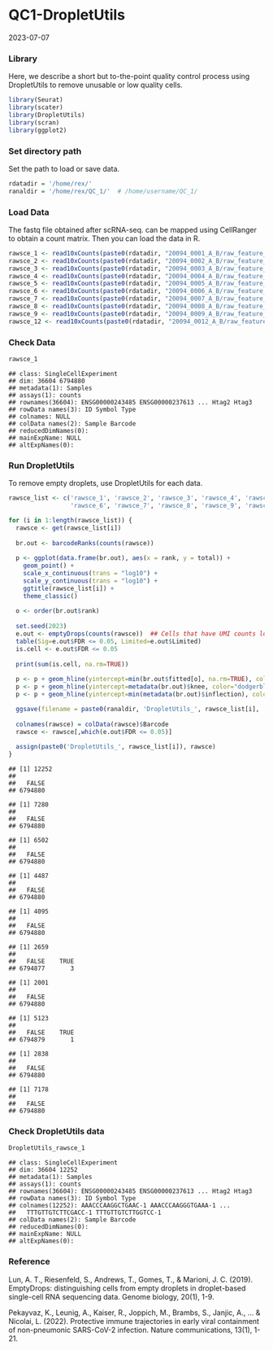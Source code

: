 QC1-DropletUtils
================
2023-07-07

### **Library**

Here, we describe a short but to-the-point quality control process using
DropletUtils to remove unusable or low quality cells.

``` r
library(Seurat)
library(scater)
library(DropletUtils)
library(scran)
library(ggplot2)
```

### **Set directory path**

Set the path to load or save data.

``` r
rdatadir = '/home/rex/'
ranaldir = '/home/rex/QC_1/'  # /home/username/QC_1/
```

### **Load Data**

The fastq file obtained after scRNA-seq. can be mapped using CellRanger
to obtain a count matrix. Then you can load the data in R.

``` r
rawsce_1 <- read10xCounts(paste0(rdatadir, "20094_0001_A_B/raw_feature_bc_matrix"), type = "sparse", compressed = TRUE)
rawsce_2 <- read10xCounts(paste0(rdatadir, "20094_0002_A_B/raw_feature_bc_matrix"), type = "sparse", compressed = TRUE)
rawsce_3 <- read10xCounts(paste0(rdatadir, "20094_0003_A_B/raw_feature_bc_matrix"), type = "sparse", compressed = TRUE)
rawsce_4 <- read10xCounts(paste0(rdatadir, "20094_0004_A_B/raw_feature_bc_matrix"), type = "sparse", compressed = TRUE)
rawsce_5 <- read10xCounts(paste0(rdatadir, "20094_0005_A_B/raw_feature_bc_matrix"), type = "sparse", compressed = TRUE)
rawsce_6 <- read10xCounts(paste0(rdatadir, "20094_0006_A_B/raw_feature_bc_matrix"), type = "sparse", compressed = TRUE)
rawsce_7 <- read10xCounts(paste0(rdatadir, "20094_0007_A_B/raw_feature_bc_matrix"), type = "sparse", compressed = TRUE)
rawsce_8 <- read10xCounts(paste0(rdatadir, "20094_0008_A_B/raw_feature_bc_matrix"), type = "sparse", compressed = TRUE)
rawsce_9 <- read10xCounts(paste0(rdatadir, "20094_0009_A_B/raw_feature_bc_matrix"), type = "sparse", compressed = TRUE)
rawsce_12 <- read10xCounts(paste0(rdatadir, "20094_0012_A_B/raw_feature_bc_matrix"), type = "sparse", compressed = TRUE)
```

### **Check Data**

``` r
rawsce_1
```

    ## class: SingleCellExperiment 
    ## dim: 36604 6794880 
    ## metadata(1): Samples
    ## assays(1): counts
    ## rownames(36604): ENSG00000243485 ENSG00000237613 ... Htag2 Htag3
    ## rowData names(3): ID Symbol Type
    ## colnames: NULL
    ## colData names(2): Sample Barcode
    ## reducedDimNames(0):
    ## mainExpName: NULL
    ## altExpNames(0):

### **Run DropletUtils**

To remove empty droplets, use DropletUtils for each data.

``` r
rawsce_list <- c('rawsce_1', 'rawsce_2', 'rawsce_3', 'rawsce_4', 'rawsce_5',
                 'rawsce_6', 'rawsce_7', 'rawsce_8', 'rawsce_9', 'rawsce_12')

for (i in 1:length(rawsce_list)) {
  rawsce <- get(rawsce_list[i])
  
  br.out <- barcodeRanks(counts(rawsce))
  
  p <- ggplot(data.frame(br.out), aes(x = rank, y = total)) + 
    geom_point() + 
    scale_x_continuous(trans = "log10") +
    scale_y_continuous(trans = "log10") +
    ggtitle(rawsce_list[i]) +
    theme_classic()
  
  o <- order(br.out$rank)
  
  set.seed(2023)
  e.out <- emptyDrops(counts(rawsce))  ## Cells that have UMI counts lower than 100 are empty cells.
  table(Sig=e.out$FDR <= 0.05, Limited=e.out$Limited)
  is.cell <- e.out$FDR <= 0.05
  
  print(sum(is.cell, na.rm=TRUE))
  
  p <- p + geom_hline(yintercept=min(br.out$fitted[o], na.rm=TRUE), color="red", linetype="dashed")
  p <- p + geom_hline(yintercept=metadata(br.out)$knee, color="dodgerblue", linetype="dashed")
  p <- p + geom_hline(yintercept=min(metadata(br.out)$inflection), color="forestgreen", linetype="dashed")

  ggsave(filename = paste0(ranaldir, 'DropletUtils_', rawsce_list[i], '.png'), plot = p)
  
  colnames(rawsce) = colData(rawsce)$Barcode
  rawsce <- rawsce[,which(e.out$FDR <= 0.05)]
  
  assign(paste0('DropletUtils_', rawsce_list[i]), rawsce)
}
```

    ## [1] 12252
    ## 
    ##   FALSE 
    ## 6794880

    ## [1] 7280
    ## 
    ##   FALSE 
    ## 6794880

    ## [1] 6502
    ## 
    ##   FALSE 
    ## 6794880

    ## [1] 4487
    ## 
    ##   FALSE 
    ## 6794880

    ## [1] 4095
    ## 
    ##   FALSE 
    ## 6794880

    ## [1] 2659
    ## 
    ##   FALSE    TRUE 
    ## 6794877       3

    ## [1] 2001
    ## 
    ##   FALSE 
    ## 6794880

    ## [1] 5123
    ## 
    ##   FALSE    TRUE 
    ## 6794879       1

    ## [1] 2838
    ## 
    ##   FALSE 
    ## 6794880

    ## [1] 7178
    ## 
    ##   FALSE 
    ## 6794880

### **Check DropletUtils data**

``` r
DropletUtils_rawsce_1
```

    ## class: SingleCellExperiment 
    ## dim: 36604 12252 
    ## metadata(1): Samples
    ## assays(1): counts
    ## rownames(36604): ENSG00000243485 ENSG00000237613 ... Htag2 Htag3
    ## rowData names(3): ID Symbol Type
    ## colnames(12252): AAACCCAAGGCTGAAC-1 AAACCCAAGGGTGAAA-1 ...
    ##   TTTGTTGTCTTCGACC-1 TTTGTTGTCTTGGTCC-1
    ## colData names(2): Sample Barcode
    ## reducedDimNames(0):
    ## mainExpName: NULL
    ## altExpNames(0):

### **Reference**

Lun, A. T., Riesenfeld, S., Andrews, T., Gomes, T., & Marioni, J. C.
(2019). EmptyDrops: distinguishing cells from empty droplets in
droplet-based single-cell RNA sequencing data. Genome biology, 20(1),
1-9.

Pekayvaz, K., Leunig, A., Kaiser, R., Joppich, M., Brambs, S., Janjic,
A., … & Nicolai, L. (2022). Protective immune trajectories in early
viral containment of non-pneumonic SARS-CoV-2 infection. Nature
communications, 13(1), 1-21.
